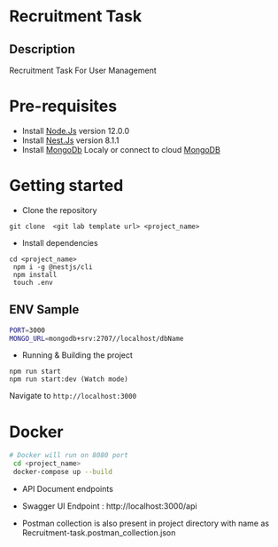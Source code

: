# Recruitment Task

## Description

Recruitment Task For User Management

# Pre-requisites
- Install [Node.Js](https://nodejs.org/en/) version 12.0.0
- Install [Nest.Js](https://docs.nestjs.com/first-steps) version 8.1.1
- Install [MongoDb](https://docs.mongodb.com/) Localy or connect to cloud [MongoDB](https://account.mongodb.com/account/login?n=%2Fv2%2F61409752355aae578bdee77f&nextHash=%23clusters)

# Getting started
- Clone the repository
```
git clone  <git lab template url> <project_name>
```
- Install dependencies
 
```
cd <project_name>
 npm i -g @nestjs/cli
 npm install
 touch .env
```


## ENV Sample 
```bash
PORT=3000
MONGO_URL=mongodb+srv:2707//localhost/dbName

```
- Running & Building the project
```
npm run start
npm run start:dev (Watch mode)
```
  Navigate to `http://localhost:3000`

# Docker

```bash
# Docker will run on 8080 port
 cd <project_name>
 docker-compose up --build

```

- API Document endpoints

 - Swagger UI Endpoint : http://localhost:3000/api 
 - Postman collection is also present in project directory with name as Recruitment-task.postman_collection.json
